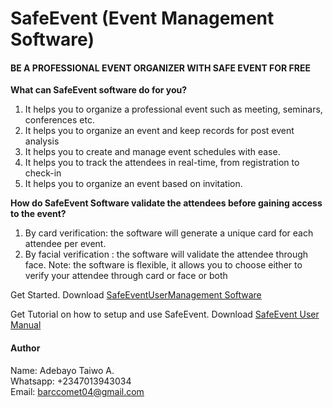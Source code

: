 # SafeEvent (Event Management Software)

 #### BE A PROFESSIONAL EVENT ORGANIZER WITH SAFE EVENT FOR FREE

**What can SafeEvent software do for you?**
1. It helps you to organize a professional event such as 
meeting, seminars, conferences etc.
2. It helps you to organize an event and keep records for 
post event analysis
3. It helps you to create and manage event schedules with 
ease.
4. It helps you to track the attendees in real-time, from 
registration to check-in
4. It helps you to organize an event based on invitation.


**How do SafeEvent Software validate the attendees before gaining access to the event?**

1. By card verification: the software will generate a unique 
card for each attendee per event.
2. By facial verification : the software will validate the 
attendee through face.
Note: the software is flexible, it allows you to choose 
either to verify your attendee through card or face or 
both


Get Started. Download [SafeEventUserManagement Software](https://drive.google.com/file/d/1w8myYI8wiwJ_MS5WmBKHtPj58_0oO-pB/view?usp=sharing)
<br>

Get Tutorial on how to setup and use SafeEvent. Download [SafeEvent User Manual](https://drive.google.com/file/d/1wKQpu9DHaXti9CuFurLlmBR96A1rN2K2/view?usp=sharing)

#### Author 

Name: Adebayo Taiwo A.
<br>
Whatsapp: +2347013943034
<br>
Email: barccomet04@gmail.com
